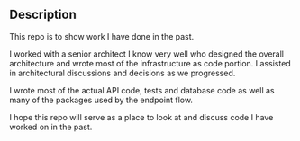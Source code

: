 ## Description

This repo is to show work I have done in the past.

I worked with a senior architect I know very well who designed the overall architecture and wrote most of the infrastructure as code portion. I assisted in architectural discussions and decisions as we progressed.

I wrote most of the actual API code, tests and database code as well as many of the packages used by the endpoint flow.

I hope this repo will serve as a place to look at and discuss code I have worked on in the past.
